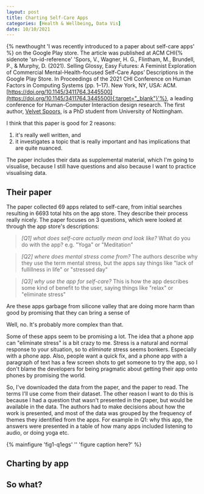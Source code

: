 ```yaml
---
layout: post
title: Charting Self-Care Apps
categories: [Health & Wellbeing, Data Vis]
date: 10/10/2021
---
```


{% newthought 'I was recently introduced to a paper about self-care apps' %} on the Google Play store. <!--more-->The article was published at ACM CHI{% sidenote 'sn-id-reference' 'Spors, V., Wagner, H. G., Flintham, M., Brundell, P., & Murphy, D. (2021). Selling Glossy, Easy Futures: A Feminist Exploration of Commercial Mental-Health-focused Self-Care Apps’ Descriptions in the Google Play Store. In Proceedings of the 2021 CHI Conference on Human Factors in Computing Systems (pp. 1–17). New York, NY, USA: ACM. [https://doi.org/10.1145/3411764.3445500](https://doi.org/10.1145/3411764.3445500){:target="_blank"}'%}, a leading conference for Human-Computer Interaction design research. The first author, [Velvet Spoors](https://dl.acm.org/profile/99659365614), is a PhD student from University of Nottingham.

I think that this paper is good for 2 reasons:

1. it's really well written, and
2. it investigates a topic that is really important and has implications that are quite nuanced.

The paper includes their data as supplemental material, which I'm going to visualise, because I still have questions and also because I want to practice visualising data. 

## Their paper

The paper collected 69 apps related to self-care, from initial searches resulting in 6693 total hits on the app store. They describe their process really nicely. The paper focuses on 3 questions, which were looked at through the app store's descriptions:

> _[Q1] what does self-care actually mean and look like?_ What do you do with the app? e.g. "Yoga" or "Meditation"

> _[Q2] where does mental stress come from?_ The authors describe why they use the term mental stress, but the apps say things like "lack of fullillness in life" or "stressed day"

> _[Q3] why use the app for self-care?_ This is how the app describes some kind of benefit to the user, saying things like "relax" or "eliminate stress"

Are these apps garbage from silicone valley that are doing more harm than good by promising that they can bring a sense of 

Well, no. It's probably more complex than that. 

Some of these apps seem to be promising a lot. The idea that a phone app can "eliminate stress" is a bit crazy to me. Stress is a natural and normal response to your situation, so to _eliminate_ stress seems bonkers. Especially with a phone app. Also, people want a quick fix, and a phone app with a paragraph of text has a few screen shots to get someone to try the app, so I don't blame the developers for being pragmatic about getting their app onto phones by promising the world. 

So, I've downloaded the data from the paper, and the paper to read. The terms I'll use come from their dataset. The other reason I want to do this is because I had a question that wasn't presented in the paper, but would be available in the data. The authors had to make decisions about how the work is presented, and most of the data was grouped by the frequency of themes they identified from the apps. For example in Q1: why this app, the answers were presented in a table of how many apps included listening to audio, or doing yoga etc. 

{% mainfigure 'fig1-q1egs' '' 'figure caption here?' %}



## Charting by app


## So what?





<script src="https://cdnjs.cloudflare.com/ajax/libs/d3/3.4.12/d3.js"></script>
<script src="{{site.baseurl}}/js/csca_post/figs.js"></script>